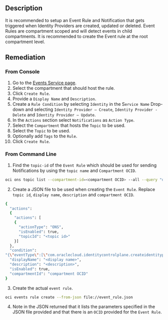 ## Description

It is recommended to setup an Event Rule and Notification that gets triggered when Identity Providers are created, updated or deleted. Event Rules are compartment scoped and will detect events in child compartments. It is recommended to create the Event rule at the root compartment level.

## Remediation

### From Console

1. Go to the [Events Service page](https://console.us-ashburn1.oraclecloud.com/events/rules).
2. Select the compartment that should host the rule.
3. Click `Create Rule`.
4. Provide a `Display Name` and `Description`.
5. Create a `Rule Condition` by selecting `Identity` in the S`ervice Name` Drop-down and selecting `Identity Provider – Create`, `Identity Provider - Delete` and `Identity Provider – Update`.
6. In the `Actions` section select `Notifications` as `Action Type`.
7. Select the `Compartment` that hosts the `Topic` to be used.
8. Select the `Topic` to be used.
9. Optionally add `Tags` to the `Rule`.
10. Click `Create Rule`.

### From Command Line

1. Find the `topic-id` of the `Event Rule` which should be used for sending Notifications by using the `topic name` and `Compartment OCID`.

```bash
oci ons topic list --compartment-id=<compartment OCID> --all --query "data [?name=='<topic_name>']".{"name:name,topic_id:\"topic-id\""} --output table
```

2. Create a JSON file to be used when creating the `Event Rule`. Replace `topic id`, `display name`, `description` and `compartment OCID`.

```bash
{
  "actions":
  {
    "actions": [
    {
      "actionType": "ONS",
      "isEnabled": true,
      "topicId": "<topic id>"
    }]
  },
  "condition":
"{\"eventType\":[\"com.oraclecloud.identitycontrolplane.createidentityprovider\",\" com.oraclecloud.identitycontrolplane.deleteidentityprovider\",\" com.oraclecloud.identitycontrolplane.updateidentityprovider\"],\"data\":{}}",
  "displayName": "<display name>",
  "description": "<description>",
  "isEnabled": true,
  "compartmentId": "compartment OCID"
}
```

3. Create the actual `event rule`.

```bash
oci events rule create --from-json file://event_rule.json
```

4. Note in the JSON returned that it lists the parameters specified in the JSON file provided and that there is an `OCID` provided for the `Event Rule`.